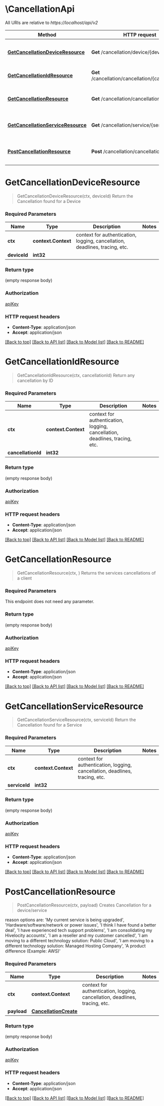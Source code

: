 # \CancellationApi

All URIs are relative to *https://localhost/api/v2*

Method | HTTP request | Description
------------- | ------------- | -------------
[**GetCancellationDeviceResource**](CancellationApi.md#GetCancellationDeviceResource) | **Get** /cancellation/device/{deviceId} | Return the Cancellation found for a Device
[**GetCancellationIdResource**](CancellationApi.md#GetCancellationIdResource) | **Get** /cancellation/cancellation/{cancellationId} | Return any cancellation by ID
[**GetCancellationResource**](CancellationApi.md#GetCancellationResource) | **Get** /cancellation/cancellation | Returns the services cancellations of a client
[**GetCancellationServiceResource**](CancellationApi.md#GetCancellationServiceResource) | **Get** /cancellation/service/{serviceId} | Return the Cancellation found for a Service
[**PostCancellationResource**](CancellationApi.md#PostCancellationResource) | **Post** /cancellation/cancellation | Creates Cancellation for a device/service


# **GetCancellationDeviceResource**
> GetCancellationDeviceResource(ctx, deviceId)
Return the Cancellation found for a Device

### Required Parameters

Name | Type | Description  | Notes
------------- | ------------- | ------------- | -------------
 **ctx** | **context.Context** | context for authentication, logging, cancellation, deadlines, tracing, etc.
  **deviceId** | **int32**|  | 

### Return type

 (empty response body)

### Authorization

[apiKey](../README.md#apiKey)

### HTTP request headers

 - **Content-Type**: application/json
 - **Accept**: application/json

[[Back to top]](#) [[Back to API list]](../README.md#documentation-for-api-endpoints) [[Back to Model list]](../README.md#documentation-for-models) [[Back to README]](../README.md)

# **GetCancellationIdResource**
> GetCancellationIdResource(ctx, cancellationId)
Return any cancellation by ID

### Required Parameters

Name | Type | Description  | Notes
------------- | ------------- | ------------- | -------------
 **ctx** | **context.Context** | context for authentication, logging, cancellation, deadlines, tracing, etc.
  **cancellationId** | **int32**|  | 

### Return type

 (empty response body)

### Authorization

[apiKey](../README.md#apiKey)

### HTTP request headers

 - **Content-Type**: application/json
 - **Accept**: application/json

[[Back to top]](#) [[Back to API list]](../README.md#documentation-for-api-endpoints) [[Back to Model list]](../README.md#documentation-for-models) [[Back to README]](../README.md)

# **GetCancellationResource**
> GetCancellationResource(ctx, )
Returns the services cancellations of a client

### Required Parameters
This endpoint does not need any parameter.

### Return type

 (empty response body)

### Authorization

[apiKey](../README.md#apiKey)

### HTTP request headers

 - **Content-Type**: application/json
 - **Accept**: application/json

[[Back to top]](#) [[Back to API list]](../README.md#documentation-for-api-endpoints) [[Back to Model list]](../README.md#documentation-for-models) [[Back to README]](../README.md)

# **GetCancellationServiceResource**
> GetCancellationServiceResource(ctx, serviceId)
Return the Cancellation found for a Service

### Required Parameters

Name | Type | Description  | Notes
------------- | ------------- | ------------- | -------------
 **ctx** | **context.Context** | context for authentication, logging, cancellation, deadlines, tracing, etc.
  **serviceId** | **int32**|  | 

### Return type

 (empty response body)

### Authorization

[apiKey](../README.md#apiKey)

### HTTP request headers

 - **Content-Type**: application/json
 - **Accept**: application/json

[[Back to top]](#) [[Back to API list]](../README.md#documentation-for-api-endpoints) [[Back to Model list]](../README.md#documentation-for-models) [[Back to README]](../README.md)

# **PostCancellationResource**
> PostCancellationResource(ctx, payload)
Creates Cancellation for a device/service

reason options are:     'My current service is being upgraded',     'Hardware/software/network or power issues',     'I think I have found a better deal',     'I have experienced tech support problems',     'I am consolidating my Hivelocity accounts',     'I am a reseller and my customer cancelled',     'I am moving to a different technology solution: Public Cloud',     'I am moving to a different technology solution: Managed Hosting Company',     'A product difference (Example: AWS)'

### Required Parameters

Name | Type | Description  | Notes
------------- | ------------- | ------------- | -------------
 **ctx** | **context.Context** | context for authentication, logging, cancellation, deadlines, tracing, etc.
  **payload** | [**CancellationCreate**](CancellationCreate.md)|  | 

### Return type

 (empty response body)

### Authorization

[apiKey](../README.md#apiKey)

### HTTP request headers

 - **Content-Type**: application/json
 - **Accept**: application/json

[[Back to top]](#) [[Back to API list]](../README.md#documentation-for-api-endpoints) [[Back to Model list]](../README.md#documentation-for-models) [[Back to README]](../README.md)

